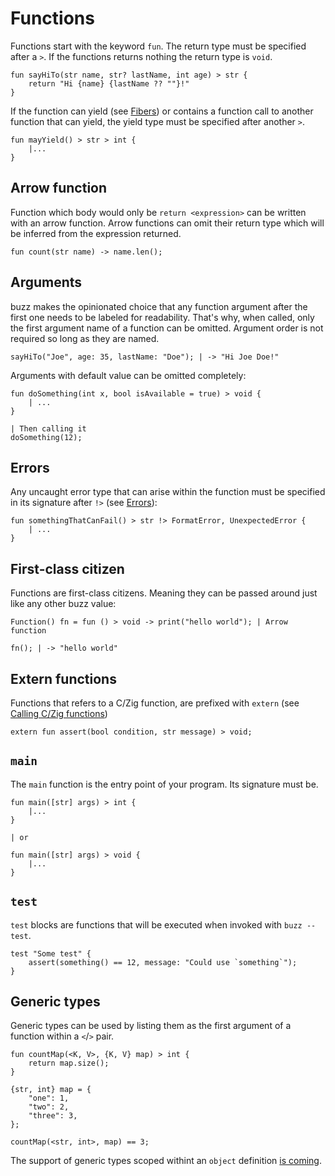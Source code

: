 # Functions

Functions start with the keyword `fun`. The return type must be specified after a `>`. If the functions returns nothing the return type is `void`.
```buzz
fun sayHiTo(str name, str? lastName, int age) > str {
    return "Hi {name} {lastName ?? ""}!"
}
```

If the function can yield (see [Fibers](/guide/fibers.html)) or contains a function call to another function that can yield, the yield type must be specified after another `>`.
```buzz
fun mayYield() > str > int {
    |...
}
```

## Arrow function
Function which body would only be `return <expression>` can be written with an arrow function. Arrow functions can omit their return type which will be inferred from the expression returned.
```buzz
fun count(str name) -> name.len();
```

## Arguments
buzz makes the opinionated choice that any function argument after the first one needs to be labeled for readability.
That's why, when called, only the first argument name of a function can be omitted. Argument order is not required so long as they are named.

```buzz
sayHiTo("Joe", age: 35, lastName: "Doe"); | -> "Hi Joe Doe!"
```

Arguments with default value can be omitted completely:
```buzz
fun doSomething(int x, bool isAvailable = true) > void {
    | ...
}

| Then calling it
doSomething(12);
```

## Errors
Any uncaught error type that can arise within the function must be specified in its signature after `!>` (see [Errors](/guide/errors.html)):
```buzz
fun somethingThatCanFail() > str !> FormatError, UnexpectedError {
    | ...
}
```

## First-class citizen
Functions are first-class citizens. Meaning they can be passed around just like any other buzz value:

```buzz
Function() fn = fun () > void -> print("hello world"); | Arrow function

fn(); | -> "hello world"
```

## Extern functions
Functions that refers to a C/Zig function, are prefixed with `extern` (see [Calling C/Zig functions](/guide/calling-native-code.html))
```buzz
extern fun assert(bool condition, str message) > void;
```

## `main`
The `main` function is the entry point of your program. Its signature must be.
```buzz
fun main([str] args) > int {
    |...
}

| or

fun main([str] args) > void {
    |...
}
```

## `test`
`test` blocks are functions that will be executed when invoked with `buzz --test`.
```buzz
test "Some test" {
    assert(something() == 12, message: "Could use `something`");
}
```

## Generic types
Generic types can be used by listing them as the first argument of a function within a `<`/`>` pair.
```buzz
fun countMap(<K, V>, {K, V} map) > int {
    return map.size();
}

{str, int} map = {
    "one": 1,
    "two": 2,
    "three": 3,
};

countMap(<str, int>, map) == 3;
```
The support of generic types scoped withint an `object` definition [is coming](https://github.com/buzz-language/buzz/issues/82).